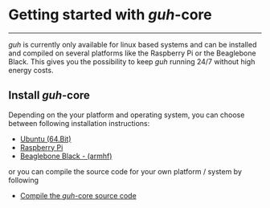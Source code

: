 # Getting started with *guh*-core
--------------------------------------------
*guh* is currently only available for linux based systems and can be installed and compiled on several platforms like the Raspberry Pi or the Beaglebone Black. This gives you the possibility to keep *guh* running 24/7 without high energy costs. 

## Install *guh*-core
Depending on the your platform and operating system, you can choose between following installation instructions:

* [Ubuntu (64.Bit)](https://github.com/guh/guh/wiki/Install-guh-core-on-Ubuntu) 
* [Raspberry Pi](https://github.com/guh/guh/wiki/Install-guh-on-the-Raspberry-Pi)
* [Beaglebone Black - (armhf)](https://github.com/guh/guh/wiki/Install-guh-on-the-Beaglebone-Black)

or you can compile the source code for your own platform / system by following 

* [Compile the *guh*-core source code](https://github.com/guh/guh/wiki/Compile-guh)
